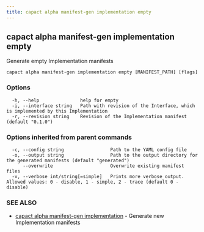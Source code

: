 ```yaml
---
title: capact alpha manifest-gen implementation empty
---
```


## capact alpha manifest-gen implementation empty

Generate empty Implementation manifests

```
capact alpha manifest-gen implementation empty [MANIFEST_PATH] [flags]
```

### Options

```
  -h, --help               help for empty
  -i, --interface string   Path with revision of the Interface, which is implemented by this Implementation
  -r, --revision string    Revision of the Implementation manifest (default "0.1.0")
```

### Options inherited from parent commands

```
  -c, --config string                 Path to the YAML config file
  -o, --output string                 Path to the output directory for the generated manifests (default "generated")
      --overwrite                     Overwrite existing manifest files
  -v, --verbose int/string[=simple]   Prints more verbose output. Allowed values: 0 - disable, 1 - simple, 2 - trace (default 0 - disable)
```

### SEE ALSO

* [capact alpha manifest-gen implementation](capact_alpha_manifest-gen_implementation.md)	 - Generate new Implementation manifests

